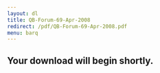 ```yaml
---
layout: dl
title: QB-Forum-69-Apr-2008
redirect: /pdf/QB-Forum-69-Apr-2008.pdf
menu: barq
---
```

## Your download will begin shortly.
